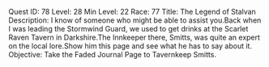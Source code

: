 Quest ID: 78
Level: 28
Min Level: 22
Race: 77
Title: The Legend of Stalvan
Description: I know of someone who might be able to assist you.Back when I was leading the Stormwind Guard, we used to get drinks at the Scarlet Raven Tavern in Darkshire.The Innkeeper there, Smitts, was quite an expert on the local lore.Show him this page and see what he has to say about it.
Objective: Take the Faded Journal Page to Tavernkeep Smitts.

